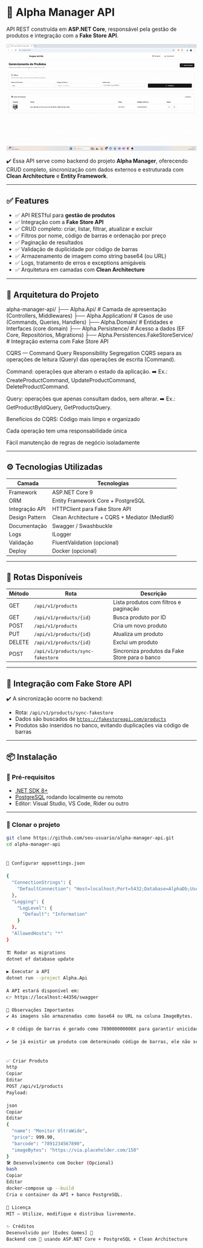 # 🔧 Alpha Manager API

API REST construída em **ASP.NET Core**, responsável pela gestão de produtos e integração com a **Fake Store API**.

![Demonstração Frontend](frontGif.gif)

✔️ Essa API serve como backend do projeto **Alpha Manager**, oferecendo CRUD completo, sincronização com dados externos e estruturada com **Clean Architecture** e **Entity Framework**.

---

## ✅ Features

- ✅ API RESTful para **gestão de produtos**
- ✅ Integração com a **Fake Store API**
- ✅ CRUD completo: criar, listar, filtrar, atualizar e excluir
- ✅ Filtros por nome, código de barras e ordenação por preço
- ✅ Paginação de resultados
- ✅ Validação de duplicidade por código de barras
- ✅ Armazenamento de imagem como string base64 (ou URL)
- ✅ Logs, tratamento de erros e exceptions amigáveis
- ✅ Arquitetura em camadas com **Clean Architecture**

---

## 🧱 Arquitetura do Projeto


alpha-manager-api/
├── Alpha.Api/ # Camada de apresentação (Controllers, Middlewares)
├── Alpha.Application/ # Casos de uso (Commands, Queries, Handlers)
├── Alpha.Domain/ # Entidades e Interfaces (core domain)
├── Alpha.Persistence/ # Acesso a dados (EF Core, Repositórios, Migrations)
├── Alpha.Persistences.FakeStoreService/ # Integração externa com Fake Store API

CQRS — Command Query Responsibility Segregation
CQRS separa as operações de leitura (Query) das operações de escrita (Command).

Command: operações que alteram o estado da aplicação.
➡️ Ex.: CreateProductCommand, UpdateProductCommand, DeleteProductCommand.

Query: operações que apenas consultam dados, sem alterar.
➡️ Ex.: GetProductByIdQuery, GetProductsQuery.

Benefícios do CQRS:
Código mais limpo e organizado

Cada operação tem uma responsabilidade única

Fácil manutenção de regras de negócio isoladamente




---

## ⚙️ Tecnologias Utilizadas

| Camada         | Tecnologias                                      |
|----------------|--------------------------------------------------|
| Framework      | ASP.NET Core 9                                  |
| ORM            | Entity Framework Core + PostgreSQL               |
| Integração API | HTTPClient para Fake Store API                   |
| Design Pattern | Clean Architecture + CQRS + Mediator (MediatR)   |
| Documentação   | Swagger / Swashbuckle                            |
| Logs           | ILogger                                          |
| Validação      | FluentValidation (opcional)                      |
| Deploy         | Docker (opcional)                                |

---

## 🚀 Rotas Disponíveis

| Método | Rota                                     | Descrição                                     |
|--------|-------------------------------------------|------------------------------------------------|
| GET    | `/api/v1/products`                       | Lista produtos com filtros e paginação         |
| GET    | `/api/v1/products/{id}`                  | Busca produto por ID                           |
| POST   | `/api/v1/products`                       | Cria um novo produto                           |
| PUT    | `/api/v1/products/{id}`                  | Atualiza um produto                            |
| DELETE | `/api/v1/products/{id}`                  | Exclui um produto                              |
| POST   | `/api/v1/products/sync-fakestore`        | Sincroniza produtos da Fake Store para o banco |

---

## 🔗 Integração com Fake Store API

✔️ A sincronização ocorre no backend:

- Rota: `/api/v1/products/sync-fakestore`
- Dados são buscados de [`https://fakestoreapi.com/products`](https://fakestoreapi.com/)
- Produtos são inseridos no banco, evitando duplicações via código de barras

---

## 📦 Instalação

### 🔧 Pré-requisitos

- [.NET SDK 8+](https://dotnet.microsoft.com/en-us/download)
- [PostgreSQL](https://www.postgresql.org/) rodando localmente ou remoto
- Editor: Visual Studio, VS Code, Rider ou outro

---

### 🚚 Clonar o projeto

```bash
git clone https://github.com/seu-usuario/alpha-manager-api.git
cd alpha-manager-api


🔗 Configurar appsettings.json

{
  "ConnectionStrings": {
    "DefaultConnection": "Host=localhost;Port=5432;Database=AlphaDb;Username=postgres;Password=suasenha"
  },
  "Logging": {
    "LogLevel": {
      "Default": "Information"
    }
  },
  "AllowedHosts": "*"
}

🏗️ Rodar as migrations
dotnet ef database update

▶️ Executar a API
dotnet run --project Alpha.Api

A API estará disponível em:
👉 https://localhost:44356/swagger

🧠 Observações Importantes
✔️ As imagens são armazenadas como base64 ou URL na coluna ImageBytes.

✔️ O código de barras é gerado como 789000000000X para garantir unicidade.

✔️ Se já existir um produto com determinado código de barras, ele não será duplicado na sincronização.


✅ Criar Produto
http
Copiar
Editar
POST /api/v1/products
Payload:

json
Copiar
Editar
{
  "name": "Monitor UltraWide",
  "price": 999.90,
  "barcode": "7891234567890",
  "imageBytes": "https://via.placeholder.com/150"
}
🛠️ Desenvolvimento com Docker (Opcional)
bash
Copiar
Editar
docker-compose up --build
Cria o container da API + banco PostgreSQL.

📄 Licença
MIT — Utilize, modifique e distribua livremente.

✨ Créditos
Desenvolvido por [Eudes Gomes] 🚀
Backend com 💙 usando ASP.NET Core + PostgreSQL + Clean Architecture



